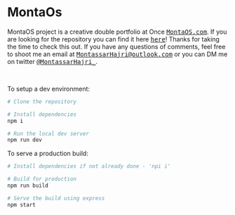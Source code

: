 # MontaOs

MontaOS project is a creative double portfolio at Once  <a href="https://MontassarHajri.com/"><samp>MontaOS.com</samp></a>. If you are looking for the  repository you can find it here <a href="https://github.com/MontaCoder/MontaOS"><samp>here</samp></a>! Thanks for taking the time to check this out. If you have any questions of comments, feel free to shoot me an email at <samp><a href="mailto:MontassarHajri@outlook.com">MontassarHajri@outlook.com</a></samp> or you can DM me on twitter <a href="https://x.com/MontassarHajri_"><samp>@MontassarHajri_</samp></a>.

<br>

To setup a dev environment:

```bash
# Clone the repository

# Install dependencies 
npm i

# Run the local dev server
npm run dev
```

To serve a production build:

```bash
# Install dependencies if not already done - 'npi i'

# Build for production
npm run build

# Serve the build using express
npm start
```
